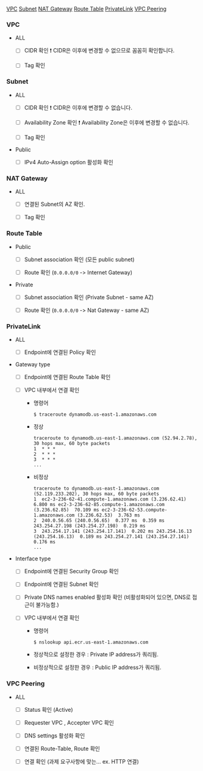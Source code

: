 
[VPC](#VPC)
[Subnet](#Subnet)
[NAT Gateway](#NAT-Gateway)
[Route Table](#Route-Table)
[PrivateLink](#PrivateLink)
[VPC Peering](#VPC-Peering)

### VPC

- ALL

  - [ ] CIDR 확인 ❗ CIDR은 이후에 변경할 수 없으므로 꼼꼼히 확인합니다.

  - [ ] Tag 확인 

### Subnet

- ALL

  - [ ] CIDR 확인 ❗ CIDR은 이후에 변경할 수 없습니다.

  - [ ] Availability Zone 확인 ❗ Availability Zone은 이후에 변경할 수 없습니다.

  - [ ] Tag 확인

- Public

  - [ ] IPv4 Auto-Assign option 활성화 확인

### NAT Gateway

- ALL

  - [ ] 연결된 Subnet의 AZ 확인.

  - [ ] Tag 확인

### Route Table

- Public

  - [ ] Subnet association 확인 (모든 public subnet)

  - [ ] Route 확인 (`0.0.0.0/0` -> Internet Gateway)

- Private

  - [ ] Subnet association 확인 (Private Subnet - same AZ)

  - [ ] Route 확인 (`0.0.0.0/0` -> Nat Gateway - same AZ)

### PrivateLink

- ALL

  - [ ] Endpoint에 연결된 Policy 확인

- Gateway type

  - [ ] Endpoint에 연결된 Route Table 확인

  - [ ] VPC 내부에서 연결 확인
      
    - 명령어
      ```
      $ traceroute dynamodb.us-east-1.amazonaws.com
      ```
      
    - 정상
      ```
      traceroute to dynamodb.us-east-1.amazonaws.com (52.94.2.78), 30 hops max, 60 byte packets
      1  * * *
      2  * * *
      3  * * *
      ...
      ```

    - 비정상
      ```
      traceroute to dynamodb.us-east-1.amazonaws.com (52.119.233.202), 30 hops max, 60 byte packets
      1  ec2-3-236-62-41.compute-1.amazonaws.com (3.236.62.41)  6.800 ms ec2-3-236-62-85.compute-1.amazonaws.com (3.236.62.85)  70.109 ms ec2-3-236-62-53.compute-1.amazonaws.com (3.236.62.53)  3.763 ms
      2  240.0.56.65 (240.0.56.65)  0.377 ms  0.359 ms 243.254.27.198 (243.254.27.198)  0.219 ms
      3  243.254.17.141 (243.254.17.141)  0.202 ms 243.254.16.13 (243.254.16.13)  0.189 ms 243.254.27.141 (243.254.27.141)  0.176 ms
      ...
      ```

- Interface type

  - [ ] Endpoint에 연결된 Security Group 확인

  - [ ] Endpoint에 연결된 Subnet 확인

  - [ ] Private DNS names enabled 활성화 확인 (비활성화되어 있으면, DNS로 접근이 불가능함.)

  - [ ] VPC 내부에서 연결 확인

    - 명령어 
      ```
      $ nslookup api.ecr.us-east-1.amazonaws.com
      ```
    
    - 정상적으로 설정한 경우 : Private IP address가 쿼리됨.
    
    - 비정상적으로 설정한 경우 : Public IP address가 쿼리됨.

### VPC Peering

- ALL

  - [ ] Status 확인 (Active)

  - [ ] Requester VPC , Accepter VPC 확인

  - [ ] DNS settings 활성화 확인

  - [ ] 연결된 Route-Table, Route 확인

  - [ ] 연결 확인 (과제 요구사항에 맞는... ex. HTTP 연결)
